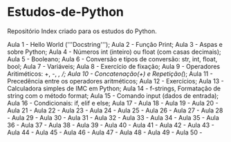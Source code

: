 # Estudos-de-Python
Repositório Index criado para os estudos do Python.

Aula 1 - Hello World ('''Docstring''');
Aula 2 - Função Print;
Aula 3 - Aspas e sobre Python;
Aula 4 - Números int (inteiro) ou float (com casas decimais);
Aula 5 - Booleano;
Aula 6 - Conversão e tipos de conversão:  str, int, float, bool;
Aula 7 - Variáveis;
Aula 8 - Exercício de fixação;
Aula 9 - Operadores Aritiméticos: +, -, *, /;
Aula 10 - Concatenação(+) e Repetição(*);
Aula 11 - Precedência entre os operadores aritméticos;
Aula 12 - Exercícios;
Aula 13 - Calculadora simples de IMC em Python;
Aula 14 - f-strings, Formatação de string com o método format;
Aula 15 - Comando input (dados de entrada);
Aula 16 - Condicionais: if, elif e else;
Aula 17 - 
Aula 18 - 
Aula 19 - 
Aula 20 -
Aula 21 -
Aula 22 -
Aula 23 -
Aula 24 - 
Aula 25 -
Aula 26 -
Aula 27 -
Aula 28 -
Aula 29 -
Aula 30 -
Aula 31 - 
Aula 32 -
Aula 33 -
Aula 34 - 
Aula 35 - 
Aula 36 - 
Aula 37 - 
Aula 38 - 
Aula 39 - 
Aula 40 - 
Aula 41 - 
Aula 42 - 
Aula 43 - 
Aula 44 - 
Aula 45 - 
Aula 46 - 
Aula 47 - 
Aula 48 -
Aula 49 - 
Aula 50 -

